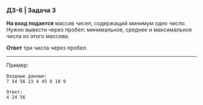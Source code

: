 ### ДЗ-6 | Задача 3 ###


**На вход подается** массив чисел, содержащий минимум одно число. Нужно вывести через пробел: минимальное, среднее и максимальное числа из этого массива.

**Ответ** три числа через пробел.

--------
Пример: 

```
Входные данные:
7 54 56 23 4 45 8 10 9

Ответ:
4 24 56
```
